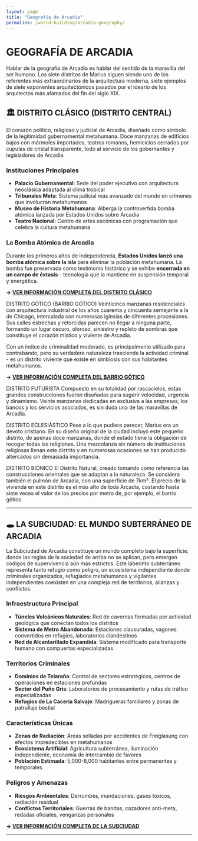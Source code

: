 ```yaml
---
layout: page
title: "Geografía de Arcadia"
permalink: /world-building/arcadia-geography/
---
```


# GEOGRAFÍA DE ARCADIA

Hablar de la geografía de Arcadia es hablar del sentido de la maravilla del ser humano. Los siete distritos de Marius siguen siendo uno de los referentes más extraordinarios de la arquitectura moderna, siete ejemplos de siete exponentes arquitectónicos pasados por el ideario de los arquitectos más afamados del fin del siglo XIX.

## 🏛️ **DISTRITO CLÁSICO (DISTRITO CENTRAL)**

El corazón político, religioso y judicial de Arcadia, diseñado como símbolo de la legitimidad gubernamental metahumana. Doce manzanas de edificios bajos con mármoles importados, teatros romanos, hemiciclos cerrados por cúpulas de cristal transparente, todo al servicio de los gobernantes y legisladores de Arcadia.

### **Instituciones Principales**
- **Palacio Gubernamental**: Sede del poder ejecutivo con arquitectura neoclásica adaptada al clima tropical
- **Tribunales Meta**: Sistema judicial más avanzado del mundo en crímenes que involucran metahumanos
- **Museo de Historia Metahumana**: Alberga la controvertida bomba atómica lanzada por Estados Unidos sobre Arcadia
- **Teatro Nacional**: Centro de artes escénicas con programación que celebra la cultura metahumana

### **La Bomba Atómica de Arcadia**
Durante los primeros años de independencia, **Estados Unidos lanzó una bomba atómica sobre la isla** para eliminar la población metahumana. La bomba fue preservada como testimonio histórico y se exhibe **encerrada en un campo de éxtasis** - tecnología que la mantiene en suspensión temporal y energética.

**→ [VER INFORMACIÓN COMPLETA DEL DISTRITO CLÁSICO](../distrito-clasico/)**

DISTRITO GÓTICO (BARRIO GÓTICO)
Veinticinco manzanas residenciales con arquitectura industrial de los años cuarenta y cincuenta semejante a la de Chicago, intercalada con numerosas iglesias de diferentes procesiones. Sus calles estrechas y retorcidas parecen no llegar a ninguna parte, formando un lugar oscuro, oloroso, siniestro y repleto de sombras que constituye el corazón místico y viviente de Arcadia.

Con un índice de criminalidad moderado, es principalmente utilizado para contrabando, pero su verdadera naturaleza trasciende la actividad criminal - es un distrito viviente que existe en simbiosis con sus habitantes metahumanos.

**→ [VER INFORMACIÓN COMPLETA DEL BARRIO GÓTICO](../barrio-gotico/)**

DISTRITO FUTURISTA
Compuesto en su totalidad por rascacielos, estas grandes construcciones fueron diseñadas para sugerir velocidad, urgencia y dinamismo. Veinte manzanas dedicadas en exclusiva a las empresas, los bancos y los servicios asociados, es sin duda una de las maravillas de Arcadia.

DISTRITO ECLESIÁSTICO
Pese a lo que pudiera parecer, Marius era un devoto cristiano. En su diseño original de la ciudad incluyó este pequeño distrito, de apenas doce manzanas, donde el estado tiene la obligación de recoger todas las religiones. Una mezcolanza sin número de instituciones religiosas llenan este distrito y en numerosas ocasiones se han producido altercados sin demasiada importancia.

DISTRITO BIÓNICO
El Distrito Natural, creado tomando como referencia las construcciones orientales que se adaptan a la naturaleza. Se considera también el pulmón de Arcadia, con una superficie de 7km². El precio de la vivienda en este distrito es el más alto de toda Arcadia, costando hasta siete veces el valor de los precios por metro de, por ejemplo, el barrio gótico.

---

## 🕳️ **LA SUBCIUDAD: EL MUNDO SUBTERRÁNEO DE ARCADIA**

La Subciudad de Arcadia constituye un mundo completo bajo la superficie, donde las reglas de la sociedad de arriba no se aplican, pero emergen códigos de supervivencia aún más estrictos. Este laberinto subterráneo representa tanto refugio como peligro, un ecosistema independiente donde criminales organizados, refugiados metahumanos y vigilantes independientes coexisten en una compleja red de territorios, alianzas y conflictos.

### **Infraestructura Principal**
- **Túneles Volcánicos Naturales**: Red de cavernas formadas por actividad geológica que conectan todos los distritos
- **Sistema de Metro Abandonado**: Estaciones clausuradas, vagones convertidos en refugios, laboratorios clandestinos
- **Red de Alcantarillado Expandida**: Sistema modificado para transporte humano con compuertas especializadas

### **Territorios Criminales**
- **Dominios de Telaraña**: Control de sectores estratégicos, centros de operaciones en estaciones profundas
- **Sector del Puño Gris**: Laboratorios de procesamiento y rutas de tráfico especializadas  
- **Refugios de La Cacería Salvaje**: Madrigueras familiares y zonas de patrullaje bestial

### **Características Únicas**
- **Zonas de Radiación**: Áreas selladas por accidentes de Freiglasung con efectos impredecibles en metahumanos
- **Ecosistema Artificial**: Agricultura subterránea, iluminación independiente, economía de intercambio de favores
- **Población Estimada**: 5,000-8,000 habitantes entre permanentes y temporales

### **Peligros y Amenazas**
- **Riesgos Ambientales**: Derrumbes, inundaciones, gases tóxicos, radiación residual
- **Conflictos Territoriales**: Guerras de bandas, cazadores anti-meta, redadas oficiales, venganzas personales

**→ [VER INFORMACIÓN COMPLETA DE LA SUBCIUDAD](../subciudad/)**

---